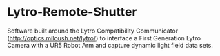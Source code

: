 # Lytro-Remote-Shutter
Software built around the Lytro Compatibility Communicator (http://optics.miloush.net/lytro/) to interface a First Generation Lytro Camera with a UR5 Robot Arm and capture dynamic light field data sets.
